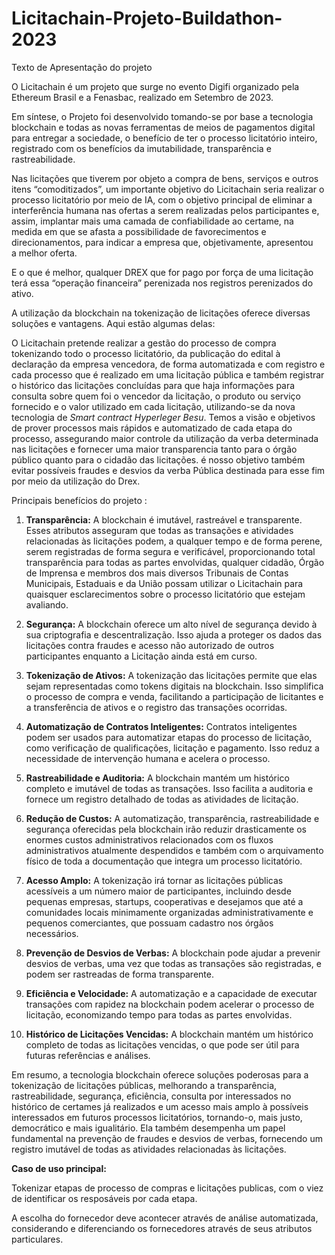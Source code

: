 # Licitachain-Projeto-Buildathon-2023

Texto de Apresentação do projeto  

O Licitachain é um projeto que surge no evento Digifi organizado pela Ethereum Brasil e a Fenasbac, realizado em Setembro de 2023.

Em síntese, o Projeto foi desenvolvido tomando-se por base a tecnologia blockchain e todas as novas ferramentas de meios de pagamentos digital para entregar a sociedade, o benefício de ter o processo licitatório inteiro, registrado com os benefícios da imutabilidade, transparência e rastreabilidade.

Nas licitações que tiverem por objeto a compra de bens, serviços e outros itens “comoditizados”, um importante objetivo do Licitachain seria realizar o processo licitatório por meio de IA, com o objetivo principal de eliminar a interferência humana nas ofertas a serem realizadas pelos participantes e, assim, implantar mais uma camada de confiabilidade ao certame, na medida em que se afasta a possibilidade de favorecimentos e direcionamentos, para indicar a empresa que, objetivamente, apresentou a melhor oferta.

E o que é melhor, qualquer DREX que for pago por força de uma licitação terá essa “operação financeira” perenizada nos registros perenizados do ativo.

A utilização da blockchain na tokenização de licitações oferece diversas soluções e vantagens. Aqui estão algumas delas:

O Licitachain pretende realizar a gestão do processo de compra tokenizando todo o processo licitatório, da publicação do edital à declaração da empresa vencedora, de forma automatizada e com registro e cada processo que é realizado em uma licitação pública e também registrar o histórico das licitações concluídas para que  haja informações para consulta sobre quem foi o vencedor da licitação, o produto ou serviço fornecido e o valor utilizado em cada licitação, utilizando-se da nova tecnologia de *Smart contract Hyperleger Besu*.
Temos a visão e objetivos de prover processos mais rápidos e automatizado de cada etapa do processo, assegurando maior controle da utilização da verba determinada nas licitações e fornecer uma maior transparencia tanto para o órgão público quanto para o cidadão das licitações. é nosso objetivo também evitar possíveis fraudes e desvios da verba Pública destinada para esse fim por meio da utilização do Drex. 

Principais benefícios do projeto : 

1. **Transparência:** A blockchain é imutável, rastreável e transparente. Esses atributos asseguram que todas as transações e atividades relacionadas às licitações podem, a qualquer tempo e de forma perene, serem registradas de forma segura e verificável, proporcionando total transparência para todas as partes envolvidas, qualquer cidadão, Órgão de Imprensa e membros dos mais diversos Tribunais de Contas Municipais, Estaduais e da União possam utilizar o Licitachain para quaisquer esclarecimentos sobre o processo licitatório que estejam avaliando.

2. **Segurança:** A blockchain oferece um alto nível de segurança devido à sua criptografia e descentralização. Isso ajuda a proteger os dados das licitações contra fraudes e acesso não autorizado de outros participantes enquanto a Licitação ainda está em curso.

3. **Tokenização de Ativos:** A tokenização das licitações permite que elas sejam representadas como tokens digitais na blockchain. Isso simplifica o processo de compra e venda, facilitando a participação de licitantes e a transferência de ativos e o registro das transações ocorridas.

4. **Automatização de Contratos Inteligentes:** Contratos inteligentes podem ser usados para automatizar etapas do processo de licitação, como verificação de qualificações, licitação e pagamento. Isso reduz a necessidade de intervenção humana e acelera o processo.

5. **Rastreabilidade e Auditoria:** A blockchain mantém um histórico completo e imutável de todas as transações. Isso facilita a auditoria e fornece um registro detalhado de todas as atividades de licitação.

6. **Redução de Custos:** A automatização, transparência, rastreabilidade e segurança oferecidas pela blockchain irão reduzir drasticamente os enormes custos administrativos relacionados com os fluxos administrativos atualmente despendidos e também com o arquivamento físico de toda a documentação que integra um processo licitatório.

7. **Acesso Amplo:** A tokenização irá tornar as licitações públicas acessíveis a um número maior de participantes, incluindo desde pequenas empresas, startups, cooperativas e desejamos que até a comunidades locais minimamente organizadas administrativamente e pequenos comerciantes, que possuam cadastro nos órgãos necessários.

8. **Prevenção de Desvios de Verbas:** A blockchain pode ajudar a prevenir desvios de verbas, uma vez que todas as transações são registradas, e podem ser rastreadas de forma transparente.

9. **Eficiência e Velocidade:** A automatização e a capacidade de executar transações com rapidez na blockchain podem acelerar o processo de licitação, economizando tempo para todas as partes envolvidas.

10. **Histórico de Licitações Vencidas:** A blockchain mantém um histórico completo de todas as licitações vencidas, o que pode ser útil para futuras referências e análises.

Em resumo, a tecnologia blockchain oferece soluções poderosas para a tokenização de licitações públicas, melhorando a transparência, rastreabilidade, segurança, eficiência, consulta por interessados no histórico de certames já realizados e um acesso mais amplo à possíveis interessados em futuros processos licitatórios, tornando-o, mais justo, democrático e mais igualitário. Ela também desempenha um papel fundamental na prevenção de fraudes e desvios de verbas, fornecendo um registro imutável de todas as atividades relacionadas às licitações.

**Caso de uso principal:** 

Tokenizar etapas de processo de compras e licitações publicas, com o viez de identificar os resposáveis por cada etapa. 

A escolha do fornecedor deve acontecer através de análise automatizada, considerando e diferenciando os fornecedores através de seus atributos particulares.

